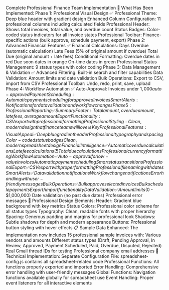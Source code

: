  Complete Professional Finance Team Implementation
🎯 What Has Been Implemented:
Phase 1: Professional Visual Design ✅
Professional Theme: Deep blue header with gradient design
Enhanced Column Configuration: 11 professional columns including calculated fields
Professional Header: Shows total invoices, total value, and overdue count
Status Badges: Color-coded status indicators for all invoice states
Professional Toolbar: Finance-specific actions (bulk approve, schedule payment, export)
Phase 2: Advanced Financial Features ✅
Financial Calculations:
Days Overdue (automatic calculation)
Late Fees (5% of original amount if overdue)
Total Due (original amount + late fees)
Conditional Formatting:
Overdue dates in red
Due soon dates in orange
On-time dates in green
Professional Status Management: 9 status types with color coding
Phase 3: Data Management & Validation ✅
Advanced Filtering: Built-in search and filter capabilities
Data Validation: Amount limits and date validation
Bulk Operations: Export to CSV, import from CSV
Professional Toolbar: Undo, redo, print, save, upload
Phase 4: Workflow Automation ✅
Auto-Approval: Invoices under $1,000 auto-approved
Payment Scheduling: Automatic payment scheduling for approved invoices
Smart Alerts: Notifications for data validation and workflow changes
Phase 5: Professional Reporting ✅
Summary Footer: Total amount, overdue amount, late fees, average amount
Export Functionality: CSV export with professional formatting
Professional Styling: Clean, modern design that finance teams will love
📊 Key Professional Features:
Visual Appeal ✅
Deep blue gradient header
Professional typography and spacing
Color-coded status badges
Clean, modern spreadsheet design
Financial Intelligence ✅
Automatic overdue calculations
Late fee calculations (5% of original amount)
Total due calculations
Professional currency formatting
Workflow Automation ✅
Auto-approval for low-value invoices
Automatic payment scheduling
Smart status transitions
Professional Export ✅
CSV export with proper formatting
Professional file naming with dates
Smart Alerts ✅
Data validation notifications
Workflow change notifications
Error handling with user-friendly messages
Bulk Operations ✅
Bulk approve selected invoices
Bulk schedule payments
Export/import functionality
Data Validation ✅
Amount limits ($0 - $1,000,000)
Date validation (no past due dates)
Professional error messages
🎨 Professional Design Elements:
Header: Gradient blue background with key metrics
Status Colors: Professional color scheme for all status types
Typography: Clean, readable fonts with proper hierarchy
Spacing: Generous padding and margins for professional look
Shadows: Subtle shadows for depth and modern appearance
Buttons: Professional button styling with hover effects
📋 Sample Data Enhanced:
The implementation now includes 15 professional sample invoices with:
Various vendors and amounts
Different status types (Draft, Pending Approval, In Review, Approved, Payment Scheduled, Paid, Overdue, Disputed, Rejected)
Real Gmail thread IDs for testing
Professional company email addresses
🔧 Technical Implementation:
Separate Configuration File: spreadsheet-config.js contains all spreadsheet-related code
Professional Functions: All functions properly exported and imported
Error Handling: Comprehensive error handling with user-friendly messages
Global Functions: Navigation functions available globally for spreadsheet use
Event Handling: Proper event listeners for all interactive elements